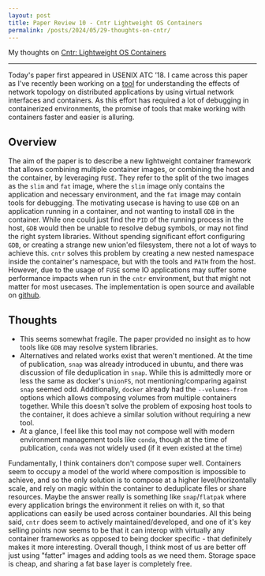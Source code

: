 ```yaml
---
layout: post
title: Paper Review 10 - Cntr Lightweight OS Containers
permalink: /posts/2024/05/29-thoughts-on-cntr/
---
```


My thoughts on [Cntr: Lightweight OS Containers](https://www.usenix.org/system/files/conference/atc18/atc18-thalheim.pdf)

---

Today's paper first appeared in USENIX ATC ’18. I came across this paper as I've
recently been working on a [tool](https://github.com/aneeshdurg/toposim) for
understanding the effects of network topology on distributed applications by
using virtual network interfaces and containers. As this effort has required a
lot of debugging in containerized environments, the promise of tools that make
working with containers faster and easier is alluring.


## Overview

The aim of the paper is to describe a new lightweight container framework that
allows combining multiple container images, or combining the host and the
container, by leveraging `FUSE`. They refer to the split of the two images as
the `slim` and `fat` image, where the `slim` image only contains the application
and necessary environment, and the `fat` image may contain tools for debugging.
The motivating usecase is having to use  `GDB` on an application running in a
container, and not wanting to install `GDB` in the container. While one could
just find the `PID` of the running process in the host, `GDB` would then be
unable to resolve debug symbols, or may not find the right system libraries.
Without spending significant effort configuring `GDB`, or creating a strange new
union'ed filesystem, there not a lot of ways to achieve this. `cntr` solves this
problem by creating a new nested namespace inside the container's namespace, but
with the tools and `PATH` from the host. However, due to the usage of `FUSE`
some IO applications may suffer some performance impacts when run in the `cntr`
environment, but that might not matter for most usecases. The implementation is
open source and available on [github](https://github.com/Mic92/cntr).

## Thoughts

- This seems somewhat fragile. The paper provided no insight as to how tools
  like `GDB` may resolve system libraries.
- Alternatives and related works exist that weren't mentioned. At the time of
  publication, `snap` was already introduced in ubuntu, and there was discussion
  of file deduplication in `snap`. While this is admittedly more or less the
  same as docker's `UnionFS`, not mentioning/comparing against `snap` seemed
  odd. Additionally, `docker` already had the `--volumes-from` options which
  allows composing volumes from multiple containers together. While this doesn't
  solve the problem of exposing host tools to the container, it does achieve a
  similar solution without requiring a new tool.
- At a glance, I feel like this tool may not compose well with modern
  environment management tools like `conda`, though at the time of publication,
  `conda` was not widely used (if it even existed at the time)

Fundamentally, I think containers don't compose super well. Containers seem to
occupy a model of the world where composition is impossible to achieve, and so
the only solution is to compose at a higher level/horizontally scale, and rely
on magic within the container to deduplicate files or share resources. Maybe the
answer really is something like `snap`/`flatpak` where every application brings
the environment it relies on with it, so that applications can easily be used
across container boundaries. All this being said, `cntr` does seem to actively
maintained/developed, and one of it's key selling points now seems to be that it
can interop with virtually any container frameworks as opposed to being docker
specific - that definitely makes it more interesting. Overall though, I think
most of us are better off just using "fatter" images and adding tools as we need
them. Storage space is cheap, and sharing a fat base layer is completely free.
